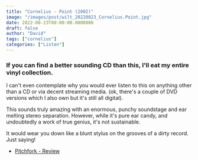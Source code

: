 ```yaml
---
title: "Cornelius - Point (2002)"
image: "/images/post/wilt_20220823_Cornelius.Point.jpg"
date: 2022-08-23T00:00:00.0000000
draft: false
author: "David"
tags: ["cornelius"]
categories: ["Listen"]
---
```

### If you can find a better sounding CD than this, I'll eat my entire vinyl collection.

 I can't even contemplate why you would ever listen to this on anything other than a CD or via decent streaming media. (ok, there's a couple of DVD versions which I also own but it's still all digital).

 This sounds truly amazing with an enormous, punchy soundstage and ear melting stereo separation. However, while it's pure ear candy, and undoubtedly a work of true genius, it's not sustainable. 

 It would wear you down like a blunt stylus on the grooves of a dirty record. Just saying!

-  [Pitchfork - Review](https://pitchfork.com/reviews/albums/1607-point/)